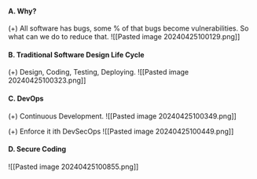 #### A. Why?
(+) All software has bugs, some % of that bugs become vulnerabilities. So what can we do to reduce that.
![[Pasted image 20240425100129.png]]

#### B. Traditional Software Design Life Cycle
(+) Design, Coding, Testing, Deploying.
![[Pasted image 20240425100323.png]]

#### C. DevOps
(+) Continuous Development.
![[Pasted image 20240425100349.png]]

(+) Enforce it ith DevSecOps
![[Pasted image 20240425100449.png]]

#### D. Secure Coding
![[Pasted image 20240425100855.png]]

